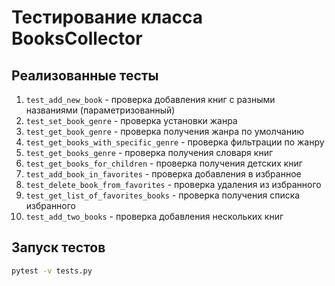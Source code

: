 # Тестирование класса BooksCollector

## Реализованные тесты

1. `test_add_new_book` - проверка добавления книг с разными названиями (параметризованный)
2. `test_set_book_genre` - проверка установки жанра
3. `test_get_book_genre` - проверка получения жанра по умолчанию
4. `test_get_books_with_specific_genre` - проверка фильтрации по жанру
5. `test_get_books_genre` - проверка получения словаря книг
6. `test_get_books_for_children` - проверка получения детских книг
7. `test_add_book_in_favorites` - проверка добавления в избранное
8. `test_delete_book_from_favorites` - проверка удаления из избранного
9. `test_get_list_of_favorites_books` - проверка получения списка избранного
10. `test_add_two_books` - проверка добавления нескольких книг

## Запуск тестов

```bash
pytest -v tests.py 
